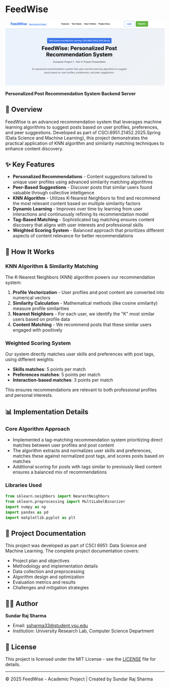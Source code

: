 # FeedWise

![alt text](assets/image.png)

**Personalized Post Recommendation System Backend Server**

## 🌟 Overview

FeedWise is an advanced recommendation system that leverages machine learning algorithms to suggest posts based on user profiles, preferences, and peer suggestions. Developed as part of CSCI.6951.21452.2025.Spring (Data Science and Machine Learning), this project demonstrates the practical application of KNN algorithm and similarity matching techniques to enhance content discovery.

## ✨ Key Features

- **Personalized Recommendations** - Content suggestions tailored to unique user profiles using advanced similarity matching algorithms
- **Peer-Based Suggestions** - Discover posts that similar users found valuable through collective intelligence
- **KNN Algorithm** - Utilizes K-Nearest Neighbors to find and recommend the most relevant content based on multiple similarity factors
- **Dynamic Learning** - Improves over time by learning from user interactions and continuously refining its recommendation model
- **Tag-Based Matching** - Sophisticated tag matching ensures content discovery that aligns with user interests and professional skills
- **Weighted Scoring System** - Balanced approach that prioritizes different aspects of content relevance for better recommendations

## 🧠 How It Works

### KNN Algorithm & Similarity Matching

The K-Nearest Neighbors (KNN) algorithm powers our recommendation system:

1. **Profile Vectorization** - User profiles and post content are converted into numerical vectors
2. **Similarity Calculation** - Mathematical methods (like cosine similarity) measure profile similarities
3. **Nearest Neighbors** - For each user, we identify the "K" most similar users based on profile data
4. **Content Matching** - We recommend posts that these similar users engaged with positively

### Weighted Scoring System

Our system directly matches user skills and preferences with post tags, using different weights:

- **Skills matches**: 5 points per match
- **Preferences matches**: 5 points per match
- **Interaction-based matches**: 3 points per match

This ensures recommendations are relevant to both professional profiles and personal interests.

## 📊 Implementation Details

### Core Algorithm Approach

- Implemented a tag-matching recommendation system prioritizing direct matches between user profiles and post content
- The algorithm extracts and normalizes user skills and preferences, matches these against normalized post tags, and scores posts based on matches
- Additional scoring for posts with tags similar to previously liked content ensures a balanced mix of recommendations

### Libraries Used

```python
from sklearn.neighbors import NearestNeighbors
from sklearn.preprocessing import MultiLabelBinarizer
import numpy as np
import pandas as pd
import matplotlib.pyplot as plt
```

## 📖 Project Documentation

This project was developed as part of CSCI 6951: Data Science and Machine Learning. The complete project documentation covers:

- Project plan and objectives
- Methodology and implementation details
- Data collection and preprocessing
- Algorithm design and optimization
- Evaluation metrics and results
- Challenges and mitigation strategies

## 👨‍💻 Author

**Sundar Raj Sharma**
- Email: ssharma33@student.ysu.edu
- Institution: University Research Lab, Computer Science Department

## 📝 License

This project is licensed under the MIT License - see the [LICENSE](LICENSE) file for details.

---
© 2025 FeedWise - Academic Project | Created by Sundar Raj Sharma